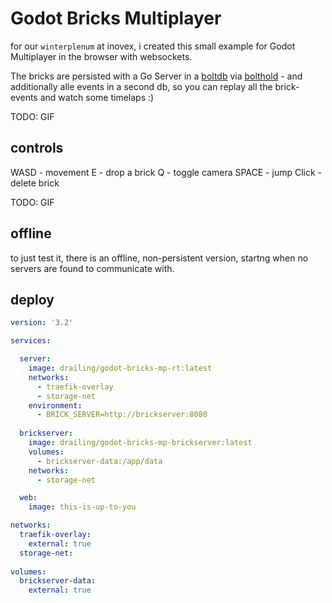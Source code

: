 # Godot Bricks Multiplayer

for our `winterplenum` at inovex, i created this small example for Godot Multiplayer in the browser with websockets.

The bricks are persisted with a Go Server in a [boltdb](https://github.com/boltdb/bolt) via [bolthold](https://github.com/timshannon/bolthold) - and additionally alle events in a second db, so you can replay all the brick-events and watch some timelaps :)

TODO: GIF

## controls

WASD  - movement
E     - drop a brick
Q     - toggle camera
SPACE - jump
Click - delete brick

TODO: GIF

## offline

to just test it, there is an offline, non-persistent version, startng when no servers are found to communicate with. 

## deploy

```yaml
version: '3.2'

services:

  server:
    image: drailing/godot-bricks-mp-rt:latest
    networks: 
      - traefik-overlay
      - storage-net
    environment:
      - BRICK_SERVER=http://brickserver:8080
        
  brickserver:
    image: drailing/godot-bricks-mp-brickserver:latest
    volumes:
      - brickserver-data:/app/data
    networks: 
      - storage-net

  web:
    image: this-is-up-to-you

networks: 
  traefik-overlay:
    external: true
  storage-net:
  
volumes:
  brickserver-data:
    external: true
```